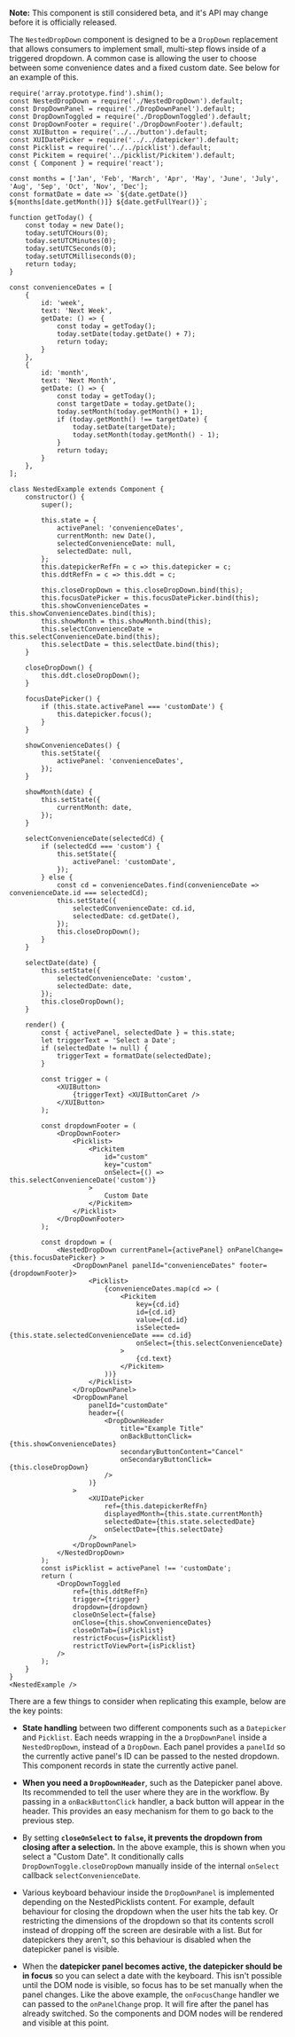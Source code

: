 **Note:** This component is still considered beta, and it's API may change before it is officially released.

The `NestedDropDown` component is designed to be a `DropDown` replacement that allows consumers to implement small, multi-step flows inside of a triggered dropdown. A common case is allowing the user to choose between some convenience dates and a fixed custom date. See below for an example of this.

```
require('array.prototype.find').shim();
const NestedDropDown = require('./NestedDropDown').default;
const DropDownPanel = require('./DropDownPanel').default;
const DropDownToggled = require('./DropDownToggled').default;
const DropDownFooter = require('./DropDownFooter').default;
const XUIButton = require('../../button').default;
const XUIDatePicker = require('../../datepicker').default;
const Picklist = require('../../picklist').default;
const Pickitem = require('../picklist/Pickitem').default;
const { Component } = require('react');

const months = ['Jan', 'Feb', 'March', 'Apr', 'May', 'June', 'July', 'Aug', 'Sep', 'Oct', 'Nov', 'Dec'];
const formatDate = date => `${date.getDate()} ${months[date.getMonth()]} ${date.getFullYear()}`;

function getToday() {
	const today = new Date();
	today.setUTCHours(0);
	today.setUTCMinutes(0);
	today.setUTCSeconds(0);
	today.setUTCMilliseconds(0);
	return today;
}

const convenienceDates = [
	{
		id: 'week',
		text: 'Next Week',
		getDate: () => {
			const today = getToday();
			today.setDate(today.getDate() + 7);
			return today;
		}
	},
	{
		id: 'month',
		text: 'Next Month',
		getDate: () => {
			const today = getToday();
			const targetDate = today.getDate();
			today.setMonth(today.getMonth() + 1);
			if (today.getMonth() !== targetDate) {
				today.setDate(targetDate);
				today.setMonth(today.getMonth() - 1);
			}
			return today;
		}
	},
];

class NestedExample extends Component {
	constructor() {
		super();

		this.state = {
			activePanel: 'convenienceDates',
			currentMonth: new Date(),
			selectedConvenienceDate: null,
			selectedDate: null,
		};
		this.datepickerRefFn = c => this.datepicker = c;
		this.ddtRefFn = c => this.ddt = c;

		this.closeDropDown = this.closeDropDown.bind(this);
		this.focusDatePicker = this.focusDatePicker.bind(this);
		this.showConvenienceDates = this.showConvenienceDates.bind(this);
		this.showMonth = this.showMonth.bind(this);
		this.selectConvenienceDate = this.selectConvenienceDate.bind(this);
		this.selectDate = this.selectDate.bind(this);
	}

	closeDropDown() {
		this.ddt.closeDropDown();
	}

	focusDatePicker() {
		if (this.state.activePanel === 'customDate') {
			this.datepicker.focus();
		}
	}

	showConvenienceDates() {
		this.setState({
			activePanel: 'convenienceDates',
		});
	}

	showMonth(date) {
		this.setState({
			currentMonth: date,
		});
	}

	selectConvenienceDate(selectedCd) {
		if (selectedCd === 'custom') {
			this.setState({
				activePanel: 'customDate',
			});
		} else {
			const cd = convenienceDates.find(convenienceDate => convenienceDate.id === selectedCd);
			this.setState({
				selectedConvenienceDate: cd.id,
				selectedDate: cd.getDate(),
			});
			this.closeDropDown();
		}
	}

	selectDate(date) {
		this.setState({
			selectedConvenienceDate: 'custom',
			selectedDate: date,
		});
		this.closeDropDown();
	}

	render() {
		const { activePanel, selectedDate } = this.state;
		let triggerText = 'Select a Date';
		if (selectedDate != null) {
			triggerText = formatDate(selectedDate);
		}

		const trigger = (
			<XUIButton>
				{triggerText} <XUIButtonCaret />
			</XUIButton>
		);

		const dropdownFooter = (
			<DropDownFooter>
				<Picklist>
					<Pickitem
						id="custom"
						key="custom"
						onSelect={() => this.selectConvenienceDate('custom')}
					>
						Custom Date
					</Pickitem>
				</Picklist>
			</DropDownFooter>
		);

		const dropdown = (
			<NestedDropDown currentPanel={activePanel} onPanelChange={this.focusDatePicker} >
				<DropDownPanel panelId="convenienceDates" footer={dropdownFooter}>
					<Picklist>
						{convenienceDates.map(cd => (
							<Pickitem
								key={cd.id}
								id={cd.id}
								value={cd.id}
								isSelected={this.state.selectedConvenienceDate === cd.id}
								onSelect={this.selectConvenienceDate}
							>
								{cd.text}
							</Pickitem>
						))}
					</Picklist>
				</DropDownPanel>
				<DropDownPanel
					panelId="customDate"
					header={(
						<DropDownHeader
							title="Example Title"
							onBackButtonClick={this.showConvenienceDates}
							secondaryButtonContent="Cancel"
							onSecondaryButtonClick={this.closeDropDown}
						/>
					)}
				>
					<XUIDatePicker
						ref={this.datepickerRefFn}
						displayedMonth={this.state.currentMonth}
						selectedDate={this.state.selectedDate}
						onSelectDate={this.selectDate}
					/>
				</DropDownPanel>
			</NestedDropDown>
		);
		const isPicklist = activePanel !== 'customDate';
		return (
			<DropDownToggled
				ref={this.ddtRefFn}
				trigger={trigger}
				dropdown={dropdown}
				closeOnSelect={false}
				onClose={this.showConvenienceDates}
				closeOnTab={isPicklist}
				restrictFocus={isPicklist}
				restrictToViewPort={isPicklist}
			/>
		);
	}
}
<NestedExample />
```

There are a few things to consider when replicating this example, below are the key points:

- **State handling** between two different components such as a `Datepicker` and `Picklist`. Each needs wrapping in the a `DropDownPanel` inside a  `NestedDropDown`, instead of a `DropDown`. Each panel provides a `panelId` so the currently active panel's ID can be passed to the nested dropdown. This component records in state the currently active panel.

- **When you need a `DropDownHeader`**, such as the Datepicker panel above. Its recommended to tell the user where they are in the workflow. By passing in a `onBackButtonClick` handler, a back button will appear in the header. This provides an easy mechanism for them to go back to the previous step.

- By setting **`closeOnSelect` to `false`, it prevents the dropdown from closing after a selection.** In the above example, this is shown when you select a "Custom Date". It conditionally calls `DropDownToggle.closeDropDown` manually inside of the internal `onSelect` callback `selectConvenienceDate`.

- Various keyboard behaviour inside the `DropDownPanel` is implemented depending on the NestedPicklists content. For example, default behaviour for closing the dropdown when the user hits the tab key. Or restricting the dimensions of the dropdown so that its contents scroll instead of dropping off the screen are desirable with a list. But for datepickers they aren't, so this behaviour is disabled when the datepicker panel is visible.

- When the **datepicker panel becomes active, the datepicker should be in focus** so you can select a date with the keyboard. This isn't possible until the DOM node is visible, so focus has to be set manually when the panel changes. Like the above example, the `onFocusChange` handler we can passed to the `onPanelChange` prop. It will fire after the panel has already switched. So the components and DOM nodes will be rendered and visible at this point.
